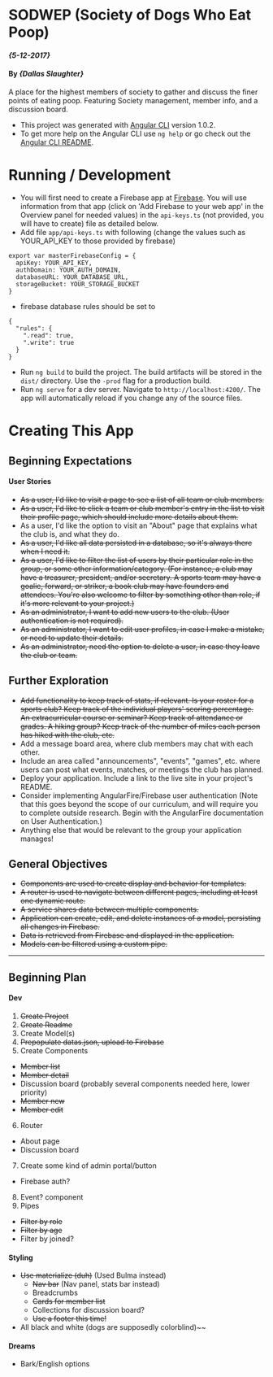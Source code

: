# SODWEP (Society of Dogs Who Eat Poop)

#### _{5-12-2017}_

#### By _**{Dallas Slaughter}**_

A place for the highest members of society to gather and discuss the finer points of eating poop. Featuring Society management, member info, and a discussion board.

* This project was generated with [Angular CLI](https://github.com/angular/angular-cli) version 1.0.2.
* To get more help on the Angular CLI use `ng help` or go check out the [Angular CLI README](https://github.com/angular/angular-cli/blob/master/README.md).

Running / Development
======

* You will first need to create a Firebase app at [Firebase](https://firebase.google.com). You will use information from that app (click on 'Add Firebase to your web app' in the Overview panel for needed values) in the `api-keys.ts` (not provided, you will have to create) file as detailed below.
* Add file `app/api-keys.ts` with following (change the values such as YOUR_API_KEY to those provided by firebase)
```
export var masterFirebaseConfig = {
  apiKey: YOUR_API_KEY,
  authDomain: YOUR_AUTH_DOMAIN,
  databaseURL: YOUR_DATABASE_URL,
  storageBucket: YOUR_STORAGE_BUCKET
}
```

* firebase database rules should be set to
```
{
  "rules": {
    ".read": true,
    ".write": true
  }
}
```

* Run `ng build` to build the project. The build artifacts will be stored in the `dist/` directory. Use the `-prod` flag for a production build.
* Run `ng serve` for a dev server. Navigate to `http://localhost:4200/`. The app will automatically reload if you change any of the source files.


Creating This App
======

Beginning Expectations
------

#### User Stories
* ~~As a user, I'd like to visit a page to see a list of all team or club members.~~
* ~~As a user, I'd like to click a team or club member's entry in the list to visit their profile page, which should include more details about them.~~
* As a user, I'd like the option to visit an "About" page that explains what the club is, and what they do.
* ~~As a user, I'd like all data persisted in a database, so it's always there when I need it.~~
* ~~As a user, I'd like to filter the list of users by their particular role in the group, or some other information/category. (For instance, a club may have a treasurer, president, and/or secretary. A sports team may have a goalie, forward, or striker, a book club may have founders and attendees. You're also welcome to filter by something other than role, if it's more relevant to your project.)~~
* ~~As an administrator, I want to add new users to the club. (User authentication is not required).~~
* ~~As an administrator, I want to edit user profiles, in case I make a mistake, or need to update their details.~~
* ~~As an administrator, need the option to delete a user, in case they leave the club or team.~~

Further Exploration
------
* ~~Add functionality to keep track of stats, if relevant. Is your roster for a sports club? Keep track of the individual players' scoring percentage. An extracurricular course or seminar? Keep track of attendance or grades. A hiking group? Keep track of the number of miles each person has hiked with the club, etc.~~
* Add a message board area, where club members may chat with each other.
* Include an area called "announcements", "events", "games", etc. where users can post what events, matches, or meetings the club has planned.
* Deploy your application. Include a link to the live site in your project's README.
* Consider implementing AngularFire/Firebase user authentication (Note that this goes beyond the scope of our curriculum, and will require you to complete outside research. Begin with the AngularFire documentation on User Authentication.)
* Anything else that would be relevant to the group your application manages!

General Objectives
------
* ~~Components are used to create display and behavior for templates.~~
* ~~A router is used to navigate between different pages, including at least one dynamic route.~~
* ~~A service shares data between multiple components.~~
* ~~Application can create, edit, and delete instances of a model, persisting all changes in Firebase.~~
* ~~Data is retrieved from Firebase and displayed in the application.~~
* ~~Models can be filtered using a custom pipe.~~

---

## Beginning Plan

#### Dev
1. ~~Create Project~~
2. ~~Create Readme~~
3. Create Model(s)
4. ~~Prepopulate datas.json, upload to Firebase~~
5. Create Components
  * ~~Member list~~
  * ~~Member detail~~
  * Discussion board (probably several components needed here, lower priority)
  * ~~Member new~~
  * ~~Member edit~~
6. Router
  * About page
  * Discussion board
7. Create some kind of admin portal/button
  * Firebase auth?
8. Event? component
9. Pipes
  * ~~Filter by role~~
  * ~~Filter by age~~
  * Filter by joined?

#### Styling
* ~~Use materialize (duh)~~ (Used Bulma instead)
  * ~~Nav bar~~ (Nav panel, stats bar instead)
  * Breadcrumbs
  * ~~Cards for member list~~
  * Collections for discussion board?
  * ~~Use a footer this time!~~
* All black and white (dogs are supposedly colorblind)~~


#### Dreams
* Bark/English options
